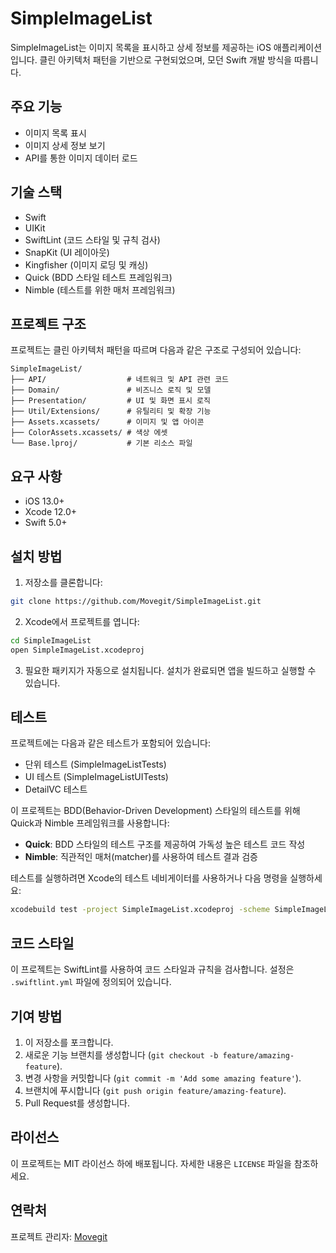# SimpleImageList

SimpleImageList는 이미지 목록을 표시하고 상세 정보를 제공하는 iOS 애플리케이션입니다. 클린 아키텍처 패턴을 기반으로 구현되었으며, 모던 Swift 개발 방식을 따릅니다.

## 주요 기능

- 이미지 목록 표시
- 이미지 상세 정보 보기
- API를 통한 이미지 데이터 로드

## 기술 스택

- Swift
- UIKit
- SwiftLint (코드 스타일 및 규칙 검사)
- SnapKit (UI 레이아웃)
- Kingfisher (이미지 로딩 및 캐싱)
- Quick (BDD 스타일 테스트 프레임워크)
- Nimble (테스트를 위한 매처 프레임워크)

## 프로젝트 구조

프로젝트는 클린 아키텍처 패턴을 따르며 다음과 같은 구조로 구성되어 있습니다:

```
SimpleImageList/
├── API/                  # 네트워크 및 API 관련 코드
├── Domain/               # 비즈니스 로직 및 모델
├── Presentation/         # UI 및 화면 표시 로직
├── Util/Extensions/      # 유틸리티 및 확장 기능
├── Assets.xcassets/      # 이미지 및 앱 아이콘
├── ColorAssets.xcassets/ # 색상 에셋
└── Base.lproj/           # 기본 리소스 파일
```

## 요구 사항

- iOS 13.0+
- Xcode 12.0+
- Swift 5.0+

## 설치 방법

1. 저장소를 클론합니다:
```bash
git clone https://github.com/Movegit/SimpleImageList.git
```

2. Xcode에서 프로젝트를 엽니다:
```bash
cd SimpleImageList
open SimpleImageList.xcodeproj
```

3. 필요한 패키지가 자동으로 설치됩니다. 설치가 완료되면 앱을 빌드하고 실행할 수 있습니다.

## 테스트

프로젝트에는 다음과 같은 테스트가 포함되어 있습니다:

- 단위 테스트 (SimpleImageListTests)
- UI 테스트 (SimpleImageListUITests)
- DetailVC 테스트

이 프로젝트는 BDD(Behavior-Driven Development) 스타일의 테스트를 위해 Quick과 Nimble 프레임워크를 사용합니다:
- **Quick**: BDD 스타일의 테스트 구조를 제공하여 가독성 높은 테스트 코드 작성
- **Nimble**: 직관적인 매처(matcher)를 사용하여 테스트 결과 검증

테스트를 실행하려면 Xcode의 테스트 네비게이터를 사용하거나 다음 명령을 실행하세요:

```bash
xcodebuild test -project SimpleImageList.xcodeproj -scheme SimpleImageList -destination 'platform=iOS Simulator,name=iPhone 13'
```

## 코드 스타일

이 프로젝트는 SwiftLint를 사용하여 코드 스타일과 규칙을 검사합니다. 설정은 `.swiftlint.yml` 파일에 정의되어 있습니다.

## 기여 방법

1. 이 저장소를 포크합니다.
2. 새로운 기능 브랜치를 생성합니다 (`git checkout -b feature/amazing-feature`).
3. 변경 사항을 커밋합니다 (`git commit -m 'Add some amazing feature'`).
4. 브랜치에 푸시합니다 (`git push origin feature/amazing-feature`).
5. Pull Request를 생성합니다.

## 라이선스

이 프로젝트는 MIT 라이선스 하에 배포됩니다. 자세한 내용은 `LICENSE` 파일을 참조하세요.

## 연락처

프로젝트 관리자: [Movegit](https://github.com/Movegit)

